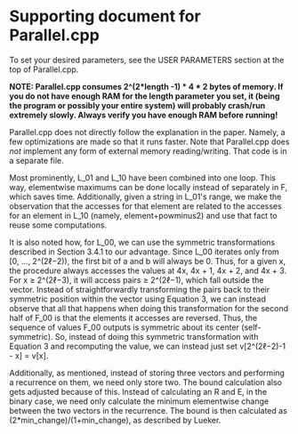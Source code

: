 # Supporting document for Parallel.cpp
To set your desired parameters, see the USER PARAMETERS section at the top of Parallel.cpp.

**NOTE: Parallel.cpp consumes 2^(2*length -1) * 4 * 2 bytes of memory. If you do not have enough RAM for the length parameter you set, it (being the program or possibly your entire system) will probably crash/run extremely slowly. Always verify you have enough RAM before running!**

Parallel.cpp does not directly follow the explanation in the paper. Namely, a few optimizations are made so that it runs faster. Note that Parallel.cpp does *not* implement any form of external memory reading/writing. That code is in a separate file. 

Most prominently, L_01 and L_10 have been combined into one loop. This way, elementwise maximums can be done locally instead of separately in F, which saves time. Additionally, given a string in L_01's range, we make the observation that the accesses for that element are related to the accesses for an element in L_10 (namely, element+powminus2) and use that fact to reuse some computations.

It is also noted how, for L_00, we can use the symmetric transformations described in Section 3.4.1 to our advantage. Since L_00 iterates only from [0, ..., 2^(2ℓ−2)), the first bit of a and b will always be 0. Thus, for a given x, the procedure always accesses the values at 4x, 4x + 1, 4x + 2, and 4x + 3. For x ≥ 2^(2ℓ−3), it will access pairs ≥ 2^(2ℓ−1), which fall outside the vector. Instead of straightforwardly transforming the pairs back to their symmetric position within the vector using Equation 3, we can instead observe that all that happens when doing this transformation for the second half of F_00 is that the elements it accesses are reversed. Thus, the sequence of values F_00 outputs is symmetric about its center (self-symmetric). So, instead of doing this symmetric transformation with Equation 3 and recomputing the value, we can instead just set v[2^(2ℓ−2)-1 - x] = v[x].

Additionally, as mentioned, instead of storing three vectors and performing a recurrence on them, we need only store two. The bound calculation also gets adjusted because of this.
Instead of calculating an R and E, in the binary case, we need only calculate the minimum elementwise change between the two vectors in the recurrence. The bound is then calculated as (2*min_change)/(1+min_change), as described by Lueker.
